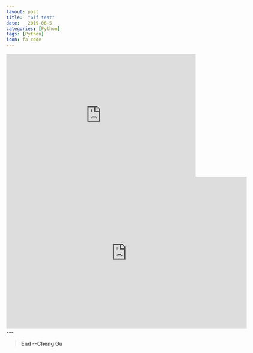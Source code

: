 ```yaml
---
layout: post
title:  "Gif test"
date:   2019-06-5
categories: [Python]
tags: [Python]
icon: fa-code
---
```


<div style='position:relative; padding-bottom:calc(56.25% + 44px)'><iframe src='https://gfycat.com/ifr/AbsoluteTidyAmurminnow' frameborder='0' scrolling='no' width='100%' height='100%' style='position:absolute;top:0;left:0;' allowfullscreen></iframe></div> 

  <iframe src='https://gfycat.com/ifr/AbsoluteTidyAmurminnow' frameborder='0' scrolling='no' allowfullscreen width='640' height='404'></iframe>
---

>**End --Cheng Gu**


